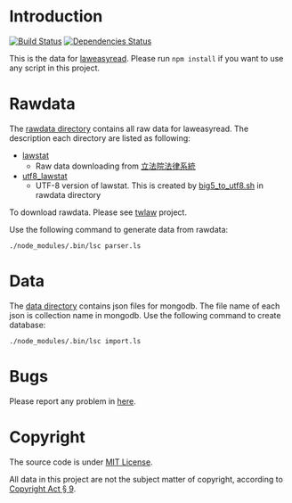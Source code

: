# Introduction
[![Build Status](https://travis-ci.org/g0v/laweasyread-data.png)](https://travis-ci.org/g0v/laweasyread-data)
[![Dependencies Status](https://gemnasium.com/g0v/laweasyread-data.png)](https://gemnasium.com/g0v/laweasyread-data)

This is the data for [laweasyread](https://github.com/g0v/laweasyread). Please
run `npm install` if you want to use any script in this project.

# Rawdata
The [rawdata directory](https://github.com/g0v/laweasyread-data/tree/master/rawdata)
contains all raw data for laweasyread. The description each directory are listed
as following:

* [lawstat](https://github.com/g0v/laweasyread-data/tree/master/rawdata/lawstat)
    * Raw data downloading from [立法院法律系統](http://lis.ly.gov.tw/lgcgi/lglaw)
* [utf8_lawstat](https://github.com/g0v/laweasyread-data/tree/master/rawdata/utf8_lawstat)
    * UTF-8 version of lawstat. This is created by
      [big5\_to\_utf8.sh](https://github.com/g0v/laweasyread-data/tree/master/rawdata/big5_to_utf8.sh)
      in rawdata directory

To download rawdata. Please see [twlaw](https://github.com/g0v/twlaw) project.

Use the following command to generate data from rawdata:

    ./node_modules/.bin/lsc parser.ls

# Data
The [data directory](https://github.com/g0v/laweasyread-data/tree/master/data)
contains json files for mongodb. The file name of each json is collection name
in mongodb. Use the following command to create database:

    ./node_modules/.bin/lsc import.ls

# Bugs
Please report any problem in [here](https://github.com/g0v/laweasyread-data/issues).

# Copyright
The source code is under [MIT License](https://github.com/g0v/laweasyread-data/blob/master/LICENSE).

All data in this project are not the subject matter of copyright, according to
[Copyright Act § 9](http://law.moj.gov.tw/Eng/LawClass/LawSearchNo.aspx?PC=J0070017&DF=&SNo=9).
